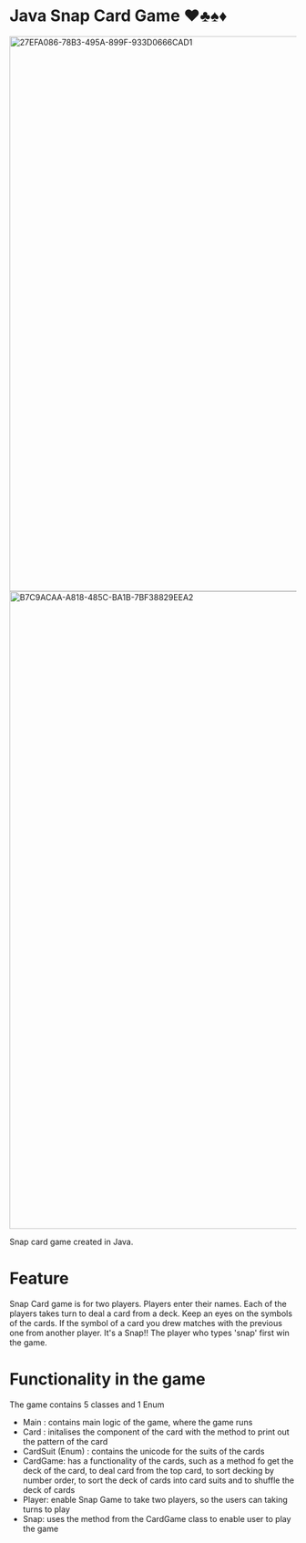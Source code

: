 # Java Snap Card Game ❤️♣️♠️♦️
<img width="975" alt="27EFA086-78B3-495A-899F-933D0666CAD1" src="https://github.com/pilahr/java-snap-card-game/assets/125895065/5339784b-0603-4ef5-b4a7-14c13ce82071">

<img width="1120" alt="B7C9ACAA-A818-485C-BA1B-7BF38829EEA2" src="https://github.com/pilahr/java-snap-card-game/assets/125895065/867d4ccb-3a47-44dc-911b-8f627920feaf">


Snap card game created in Java.

# Feature
Snap Card game is for two players. Players enter their names.
Each of the players takes turn to deal a card from a deck.
Keep an eyes on the symbols of the cards.
If the symbol of a card you drew matches with the previous one from another player.
It's a Snap!! 
The player who types 'snap' first win the game.

# Functionality in the game
The game contains 5 classes and 1 Enum
- Main : contains main logic of the game, where the game runs
- Card : initalises the component of the card with the method to print out the pattern of the card
- CardSuit (Enum) : contains the unicode for the suits of the cards
- CardGame: has a functionality of the cards, such as a method fo get the deck of the card, to deal card from the top card, to sort decking by number order, to sort the deck of cards into card suits and to shuffle the deck of cards
- Player: enable Snap Game to take two players, so the users can taking turns to play
- Snap: uses the method from the CardGame class to enable user to play the game
